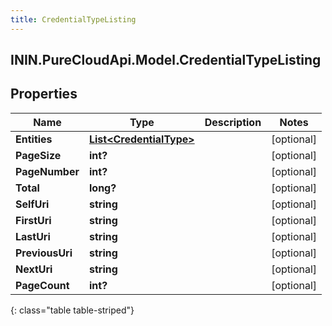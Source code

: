 ```yaml
---
title: CredentialTypeListing
---
```

## ININ.PureCloudApi.Model.CredentialTypeListing

## Properties

|Name | Type | Description | Notes|
|------------ | ------------- | ------------- | -------------|
| **Entities** | [**List&lt;CredentialType&gt;**](CredentialType.html) |  | [optional] |
| **PageSize** | **int?** |  | [optional] |
| **PageNumber** | **int?** |  | [optional] |
| **Total** | **long?** |  | [optional] |
| **SelfUri** | **string** |  | [optional] |
| **FirstUri** | **string** |  | [optional] |
| **LastUri** | **string** |  | [optional] |
| **PreviousUri** | **string** |  | [optional] |
| **NextUri** | **string** |  | [optional] |
| **PageCount** | **int?** |  | [optional] |
{: class="table table-striped"}


